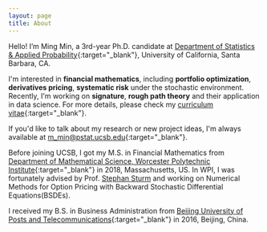 ```yaml
---
layout: page
title: About
---
```


Hello! I’m Ming Min, a 3rd-year Ph.D. candidate at [Department of Statistics & Applied Probability](http://www.pstat.ucsb.edu){:target="_blank"}, University of California, Santa Barbara, CA.

I'm interested in **financial mathematics**, including **portfolio optimization**, **derivatives pricing**, **systematic risk** under the stochastic environment. Recently, I'm working on **signature**, **rough path theory** and their application in data science. For more details, please check my [curriculum vitae](cv-2021.pdf){:target="_blank"}. 

If you'd like to talk about my research or new project ideas, I'm always available at [m_min@pstat.ucsb.edu](mailto:m_min@pstat.ucsb.edu){:target="_blank"}.

Before joining UCSB, I got my M.S. in Financial Mathematics from [Department of Mathematical Science, Worcester Polytechnic Institute](https://www.wpi.edu/academics/departments/mathematical-sciences){:target="_blank"} in 2018, Massachusetts, US. In WPI, I was fortunately advised by Prof. [Stephan Sturm](http://users.wpi.edu/~ssturm/) and working on Numerical Methods for Option Pricing with Backward Stochastic Differential Equations(BSDEs). 

I received my B.S. in Business Administration from [Beijing University of Posts and Telecommunications](https://english.bupt.edu.cn){:target="_blank"} in 2016, Beijing, China.
